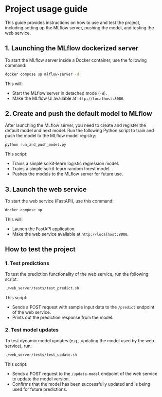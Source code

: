 # Project usage guide

This guide provides instructions on how to use and test the project, including setting up the MLflow server, pushing the model, and testing the web service.

## 1. Launching the MLflow dockerized server

To start the MLflow server inside a Docker container, use the following command:

```sh
docker compose up mlflow-server -d
```

This will:
- Start the MLflow server in detached mode (`-d`).
- Make the MLflow UI available at `http://localhost:8080`.

## 2. Create and push the default model to MLflow

After launching the MLflow server, you need to create and register the default model and next model. Run the following Python script to train and push the model to the MLflow model registry:

```sh
python run_and_push_model.py
```

This script:
- Trains a simple scikit-learn logistic regression model.
- Trains a simple scikit-learn random forest model.
- Pushes the models to the MLflow server for future use.

## 3. Launch the web service

To start the web service (FastAPI), use this command:

```sh
docker compose up
```

This will:
- Launch the FastAPI application.
- Make the web service available at `http://localhost:8000`.

## How to test the project

### 1. Test predictions

To test the prediction functionality of the web service, run the following script:

```sh
./web_server/tests/test_predict.sh
```

This script:
- Sends a POST request with sample input data to the `/predict` endpoint of the web service.
- Prints out the prediction response from the model.

### 2. Test model updates

To test dynamic model updates (e.g., updating the model used by the web service), run:

```sh
./web_server/tests/test_update.sh
```

This script:
- Sends a POST request to the `/update-model` endpoint of the web service to update the model version.
- Confirms that the model has been successfully updated and is being used for future predictions.